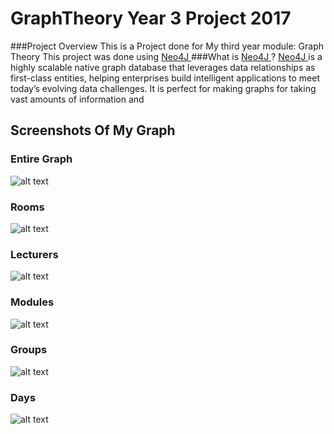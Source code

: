 # GraphTheory Year 3 Project 2017

###Project Overview
This is a Project done for My third year module: Graph Theory 
This project was done using <a href="https://neo4j.com/" style=""> Neo4J </a>
###What is <a href="https://neo4j.com/" style=""> Neo4J </a> ?
<a href="https://neo4j.com/" style=""> Neo4J </a> is a highly scalable native graph database that leverages data relationships as first-class entities, helping enterprises build intelligent applications to meet today’s evolving data challenges. It is perfect for making graphs for taking vast amounts of information and 



## Screenshots Of My Graph
### Entire Graph
![alt text](http://imgur.com/3DAh3nT.png "Main Graph")
### Rooms
![alt text](http://imgur.com/nrH1xT2.png "Rooms")
### Lecturers
![alt text](http://imgur.com/uSfa01n.png "Lecturers")
### Modules
![alt text](http://imgur.com/2SksXRN.png "Modules")
### Groups
![alt text](http://imgur.com/isQPJpO.png "Groups")
### Days
![alt text](http://imgur.com/XMwfKLu.png "Days")


